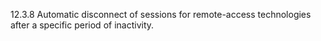 12.3.8 Automatic disconnect of sessions for remote-access technologies after a specific period of inactivity.